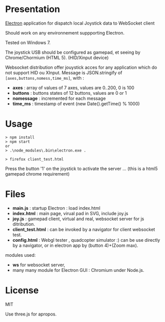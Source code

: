 Presentation
===
[Electron](https://github.com/atom/electron) application  for dispatch local Joystick data to WebSocket client 


Should work on any environnement suppporting Electron.

Tested on Windows 7.

The joystick USB should be configured as gamepad, et  seeing by  Chrome/Chormium (HTML 5).
(HID/Xinput device)

Websocket distribution offer jouystick acces for any application which 
do not support HID ou XInput.
Message is JSON.stringify of ```[axes,buttons,nomess,time_ms]```, with :
* **axes** : array of values of 7 axes, values are 0..200, 0 is 100
* **buttons** : buttons states of 12 buttons, values are 0 or 1
* **nomessage** : incremented for each message
* **time_ms** : timestamp of event (new Date().getTime() % 1000)

Usage
=== 

```
> npm install
> npm start
or
> .\node_modules\.bin\electron.exe .

> firefox client_test.html
```

Press the button '1' on the  joystick to activate the server ...
(this is a html5 gamepad chrome requirement)

Files
===

* **main.js** : startup Electron : load index.html
* **index.html** : main page, virual pad in SVG, include joy.js
* **joy.js** : gamepad client, virtual and real, websocket server for js ditribution.
* **client_test.html** : can be invoked by a navigator for client websocket test.
* **config.html** : Webgl tester , quadcopter simulator :) can be use directly by a navigator, or in electron app by (button 4)+(Zoom max).

modules used:
*  **ws** for websocket server,
*  many many module for Electron  GUI : Chromium under Node.js.
   
License
====

MIT

Use three.js for apropos.

